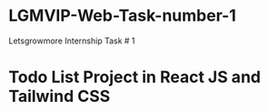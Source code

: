 # LGMVIP-Web-Task-number-1
Letsgrowmore Internship Task # 1

# Todo List Project in React JS and Tailwind CSS
